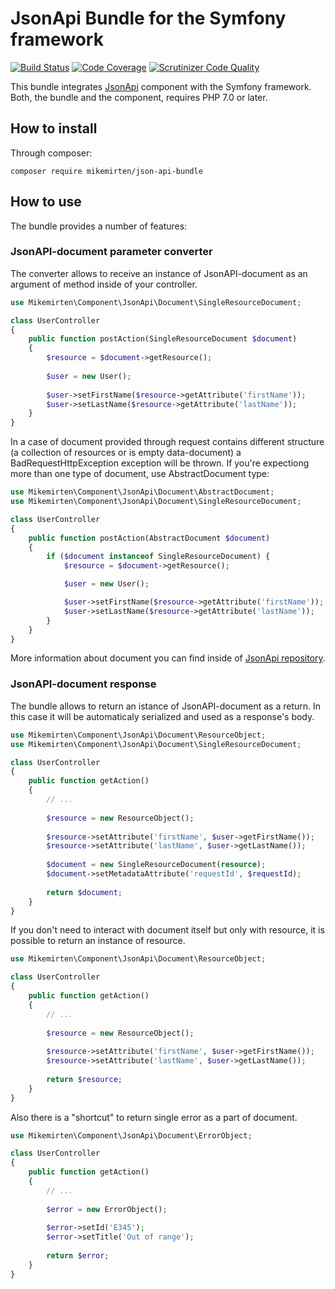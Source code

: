 # JsonApi Bundle for the Symfony framework

[![Build Status](https://scrutinizer-ci.com/g/mikemirten/JsonApi-Bundle/badges/build.png?b=master)](https://scrutinizer-ci.com/g/mikemirten/JsonApi-Bundle/build-status/master)
[![Code Coverage](https://scrutinizer-ci.com/g/mikemirten/JsonApi-Bundle/badges/coverage.png?b=master)](https://scrutinizer-ci.com/g/mikemirten/JsonApi-Bundle/?branch=master)
[![Scrutinizer Code Quality](https://scrutinizer-ci.com/g/mikemirten/JsonApi-Bundle/badges/quality-score.png?b=master)](https://scrutinizer-ci.com/g/mikemirten/JsonApi-Bundle/?branch=master)

This bundle integrates [JsonApi](https://github.com/mikemirten/JsonApi) component with the Symfony framework.
Both, the bundle and the component, requires PHP 7.0 or later.

## How to install
Through composer:

```composer require mikemirten/json-api-bundle```

## How to use
The bundle provides a number of features:

### JsonAPI-document parameter converter
The converter allows to receive an instance of JsonAPI-document as an argument of method inside of your controller.

```php
use Mikemirten\Component\JsonApi\Document\SingleResourceDocument;

class UserController
{
    public function postAction(SingleResourceDocument $document)
    {
        $resource = $document->getResource();
        
        $user = new User();
        
        $user->setFirstName($resource->getAttribute('firstName'));
        $user->setLastName($resource->getAttribute('lastName'));
    }
}
```

In a case of document provided through request contains different structure (a collection of resources or is empty data-document) a BadRequestHttpException exception will be thrown. If you're expectiong more than one type of document, use AbstractDocument type:


```php
use Mikemirten\Component\JsonApi\Document\AbstractDocument;
use Mikemirten\Component\JsonApi\Document\SingleResourceDocument;

class UserController
{
    public function postAction(AbstractDocument $document)
    {
        if ($document instanceof SingleResourceDocument) {
            $resource = $document->getResource();

            $user = new User();

            $user->setFirstName($resource->getAttribute('firstName'));
            $user->setLastName($resource->getAttribute('lastName'));
        }
    }
}
```

More information about document you can find inside of [JsonApi repository](https://github.com/mikemirten/JsonApi).

### JsonAPI-document response
The bundle allows to return an istance of JsonAPI-document as a return. In this case it will be automaticaly serialized and used as a response's body.

```php
use Mikemirten\Component\JsonApi\Document\ResourceObject;
use Mikemirten\Component\JsonApi\Document\SingleResourceDocument;

class UserController
{
    public function getAction()
    {
        // ...
        
        $resource = new ResourceObject();
        
        $resource->setAttribute('firstName', $user->getFirstName());
        $resource->setAttribute('lastName', $user->getLastName());
    
        $document = new SingleResourceDocument(resource);
        $document->setMetadataAttribute('requestId', $requestId);
        
        return $document;
    }
}
```

If you don't need to interact with document itself but only with resource, it is possible to return an instance of resource.

```php
use Mikemirten\Component\JsonApi\Document\ResourceObject;

class UserController
{
    public function getAction()
    {
        // ...
        
        $resource = new ResourceObject();
        
        $resource->setAttribute('firstName', $user->getFirstName());
        $resource->setAttribute('lastName', $user->getLastName());
        
        return $resource;
    }
}
```

Also there is a "shortcut" to return single error as a part of document.

```php
use Mikemirten\Component\JsonApi\Document\ErrorObject;

class UserController
{
    public function getAction()
    {
        // ...
        
        $error = new ErrorObject();
        
        $error->setId('E345');
        $error->setTitle('Out of range');
        
        return $error;
    }
}
```
